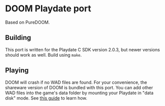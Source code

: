 # DOOM Playdate port

Based on PureDOOM.

## Building

This port is written for the Playdate C SDK version 2.0.3, but newer versions
should work as well. Build using `make`.

## Playing

DOOM will crash if no WAD files are found. For your convenience, the shareware
version of DOOM is bundled with this port. You can add other WAD files into the
game's data folder by mounting your Playdate in "data disk" mode. See
[this guide](https://help.play.date/games/sideloading/#data-disk-mode)
to learn how.
